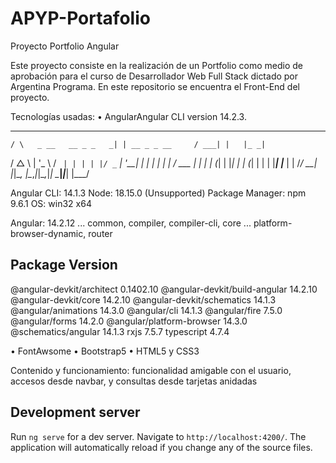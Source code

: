 # APYP-Portafolio

Proyecto Portfolio Angular

Este proyecto consiste en la realización de un Portfolio como medio de aprobación para el curso de Desarrollador Web Full Stack dictado por Argentina Programa. En este repositorio se encuentra el Front-End del proyecto.

Tecnologías usadas:
• AngularAngular CLI version 14.2.3. 

  _                      _                 ____ _     ___
    / \   _ __   __ _ _   _| | __ _ _ __     / ___| |   |_ _|
   / △ \ | '_ \ / _` | | | | |/ _` | '__|   | |   | |    | |
  / ___ \| | | | (_| | |_| | | (_| | |      | |___| |___ | |
 /_/   \_\_| |_|\__, |\__,_|_|\__,_|_|       \____|_____|___|
                |___/


Angular CLI: 14.1.3
Node: 18.15.0 (Unsupported)
Package Manager: npm 9.6.1
OS: win32 x64

Angular: 14.2.12
... common, compiler, compiler-cli, core
... platform-browser-dynamic, router

Package                         Version
---------------------------------------------------------
@angular-devkit/architect       0.1402.10
@angular-devkit/build-angular   14.2.10
@angular-devkit/core            14.2.10
@angular-devkit/schematics      14.1.3
@angular/animations             14.3.0
@angular/cli                    14.1.3
@angular/fire                   7.5.0
@angular/forms                  14.2.0
@angular/platform-browser       14.3.0
@schematics/angular             14.1.3
rxjs                            7.5.7
typescript                      4.7.4

• FontAwsome 
• Bootstrap5
• HTML5 y CSS3

Contenido y funcionamiento:
funcionalidad amigable con el usuario, accesos desde navbar, y consultas desde tarjetas anidadas


## Development server

Run `ng serve` for a dev server. Navigate to `http://localhost:4200/`. The application will automatically reload if you change any of the source files.


